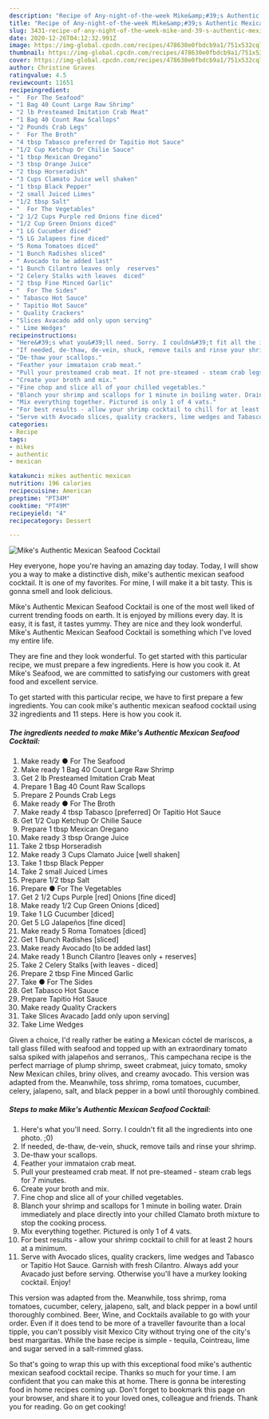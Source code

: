 ```yaml
---
description: "Recipe of Any-night-of-the-week Mike&amp;#39;s Authentic Mexican Seafood Cocktail"
title: "Recipe of Any-night-of-the-week Mike&amp;#39;s Authentic Mexican Seafood Cocktail"
slug: 3431-recipe-of-any-night-of-the-week-mike-and-39-s-authentic-mexican-seafood-cocktail
date: 2020-12-26T04:12:32.991Z
image: https://img-global.cpcdn.com/recipes/478630e0fbdcb9a1/751x532cq70/mikes-authentic-mexican-seafood-cocktail-recipe-main-photo.jpg
thumbnail: https://img-global.cpcdn.com/recipes/478630e0fbdcb9a1/751x532cq70/mikes-authentic-mexican-seafood-cocktail-recipe-main-photo.jpg
cover: https://img-global.cpcdn.com/recipes/478630e0fbdcb9a1/751x532cq70/mikes-authentic-mexican-seafood-cocktail-recipe-main-photo.jpg
author: Christine Graves
ratingvalue: 4.5
reviewcount: 11651
recipeingredient:
- "  For The Seafood"
- "1 Bag 40 Count Large Raw Shrimp"
- "2 lb Presteamed Imitation Crab Meat"
- "1 Bag 40 Count Raw Scallops"
- "2 Pounds Crab Legs"
- "  For The Broth"
- "4 tbsp Tabasco preferred Or Tapitio Hot Sauce"
- "1/2 Cup Ketchup Or Chilie Sauce"
- "1 tbsp Mexican Oregano"
- "3 tbsp Orange Juice"
- "2 tbsp Horseradish"
- "3 Cups Clamato Juice well shaken"
- "1 tbsp Black Pepper"
- "2 small Juiced Limes"
- "1/2 tbsp Salt"
- "  For The Vegetables"
- "2 1/2 Cups Purple red Onions fine diced"
- "1/2 Cup Green Onions diced"
- "1 LG Cucumber diced"
- "5 LG Jalapeos fine diced"
- "5 Roma Tomatoes diced"
- "1 Bunch Radishes sliced"
- " Avocado to be added last"
- "1 Bunch Cilantro leaves only  reserves"
- "2 Celery Stalks with leaves  diced"
- "2 tbsp Fine Minced Garlic"
- "  For The Sides"
- " Tabasco Hot Sauce"
- " Tapitio Hot Sauce"
- " Quality Crackers"
- "Slices Avacado add only upon serving"
- " Lime Wedges"
recipeinstructions:
- "Here&#39;s what you&#39;ll need. Sorry. I couldn&#39;t fit all the ingredients into one photo. ;0)"
- "If needed, de-thaw, de-vein, shuck, remove tails and rinse your shrimp."
- "De-thaw your scallops."
- "Feather your immataion crab meat."
- "Pull your presteamed crab meat. If not pre-steamed - steam crab legs for 7 minutes."
- "Create your broth and mix."
- "Fine chop and slice all of your chilled vegetables."
- "Blanch your shrimp and scallops for 1 minute in boiling water. Drain immediately and place directly into your chilled Clamato broth mixture to stop the cooking process."
- "Mix everything together. Pictured is only 1 of 4 vats."
- "For best results - allow your shrimp cocktail to chill for at least 2 hours at a minimum."
- "Serve with Avocado slices, quality crackers, lime wedges and Tabasco or Tapitio Hot Sauce. Garnish with fresh Cilantro. Always add your Avacado just before serving. Otherwise you&#39;ll have a murkey looking cocktail. Enjoy!"
categories:
- Recipe
tags:
- mikes
- authentic
- mexican

katakunci: mikes authentic mexican 
nutrition: 196 calories
recipecuisine: American
preptime: "PT34M"
cooktime: "PT49M"
recipeyield: "4"
recipecategory: Dessert

---
```



![Mike&#39;s Authentic Mexican Seafood Cocktail](https://img-global.cpcdn.com/recipes/478630e0fbdcb9a1/751x532cq70/mikes-authentic-mexican-seafood-cocktail-recipe-main-photo.jpg)

Hey everyone, hope you're having an amazing day today. Today, I will show you a way to make a distinctive dish, mike&#39;s authentic mexican seafood cocktail. It is one of my favorites. For mine, I will make it a bit tasty. This is gonna smell and look delicious.

Mike&#39;s Authentic Mexican Seafood Cocktail is one of the most well liked of current trending foods on earth. It is enjoyed by millions every day. It is easy, it is fast, it tastes yummy. They are nice and they look wonderful. Mike&#39;s Authentic Mexican Seafood Cocktail is something which I've loved my entire life.

They are fine and they look wonderful. To get started with this particular recipe, we must prepare a few ingredients. Here is how you cook it. At Mike&#39;s Seafood, we are committed to satisfying our customers with great food and excellent service.


To get started with this particular recipe, we have to first prepare a few ingredients. You can cook mike&#39;s authentic mexican seafood cocktail using 32 ingredients and 11 steps. Here is how you cook it.

<!--inarticleads1-->

##### The ingredients needed to make Mike&#39;s Authentic Mexican Seafood Cocktail:

1. Make ready  ● For The Seafood
1. Make ready 1 Bag 40 Count Large Raw Shrimp
1. Get 2 lb Presteamed Imitation Crab Meat
1. Prepare 1 Bag 40 Count Raw Scallops
1. Prepare 2 Pounds Crab Legs
1. Make ready  ● For The Broth
1. Make ready 4 tbsp Tabasco [preferred] Or Tapitio Hot Sauce
1. Get 1/2 Cup Ketchup Or Chilie Sauce
1. Prepare 1 tbsp Mexican Oregano
1. Make ready 3 tbsp Orange Juice
1. Take 2 tbsp Horseradish
1. Make ready 3 Cups Clamato Juice [well shaken]
1. Take 1 tbsp Black Pepper
1. Take 2 small Juiced Limes
1. Prepare 1/2 tbsp Salt
1. Prepare  ● For The Vegetables
1. Get 2 1/2 Cups Purple [red] Onions [fine diced]
1. Make ready 1/2 Cup Green Onions [diced]
1. Take 1 LG Cucumber [diced]
1. Get 5 LG Jalapeños [fine diced]
1. Make ready 5 Roma Tomatoes [diced]
1. Get 1 Bunch Radishes [sliced]
1. Make ready  Avocado [to be added last]
1. Make ready 1 Bunch Cilantro [leaves only + reserves]
1. Take 2 Celery Stalks [with leaves - diced]
1. Prepare 2 tbsp Fine Minced Garlic
1. Take  ● For The Sides
1. Get  Tabasco Hot Sauce
1. Prepare  Tapitio Hot Sauce
1. Make ready  Quality Crackers
1. Take Slices Avacado [add only upon serving]
1. Take  Lime Wedges


Given a choice, I&#39;d really rather be eating a Mexican cóctel de mariscos, a tall glass filled with seafood and topped up with an extraordinary tomato salsa spiked with jalapeños and serranos,. This campechana recipe is the perfect marriage of plump shrimp, sweet crabmeat, juicy tomato, smoky New Mexican chiles, briny olives, and creamy avocado. This version was adapted from the. Meanwhile, toss shrimp, roma tomatoes, cucumber, celery, jalapeno, salt, and black pepper in a bowl until thoroughly combined. 

<!--inarticleads2-->

##### Steps to make Mike&#39;s Authentic Mexican Seafood Cocktail:

1. Here&#39;s what you&#39;ll need. Sorry. I couldn&#39;t fit all the ingredients into one photo. ;0)
1. If needed, de-thaw, de-vein, shuck, remove tails and rinse your shrimp.
1. De-thaw your scallops.
1. Feather your immataion crab meat.
1. Pull your presteamed crab meat. If not pre-steamed - steam crab legs for 7 minutes.
1. Create your broth and mix.
1. Fine chop and slice all of your chilled vegetables.
1. Blanch your shrimp and scallops for 1 minute in boiling water. Drain immediately and place directly into your chilled Clamato broth mixture to stop the cooking process.
1. Mix everything together. Pictured is only 1 of 4 vats.
1. For best results - allow your shrimp cocktail to chill for at least 2 hours at a minimum.
1. Serve with Avocado slices, quality crackers, lime wedges and Tabasco or Tapitio Hot Sauce. Garnish with fresh Cilantro. Always add your Avacado just before serving. Otherwise you&#39;ll have a murkey looking cocktail. Enjoy!


This version was adapted from the. Meanwhile, toss shrimp, roma tomatoes, cucumber, celery, jalapeno, salt, and black pepper in a bowl until thoroughly combined. Beer, Wine, and Cocktails available to go with your order. Even if it does tend to be more of a traveller favourite than a local tipple, you can&#39;t possibly visit Mexico City without trying one of the city&#39;s best margaritas. While the base recipe is simple - tequila, Cointreau, lime and sugar served in a salt-rimmed glass. 

So that's going to wrap this up with this exceptional food mike&#39;s authentic mexican seafood cocktail recipe. Thanks so much for your time. I am confident that you can make this at home. There is gonna be interesting food in home recipes coming up. Don't forget to bookmark this page on your browser, and share it to your loved ones, colleague and friends. Thank you for reading. Go on get cooking!
